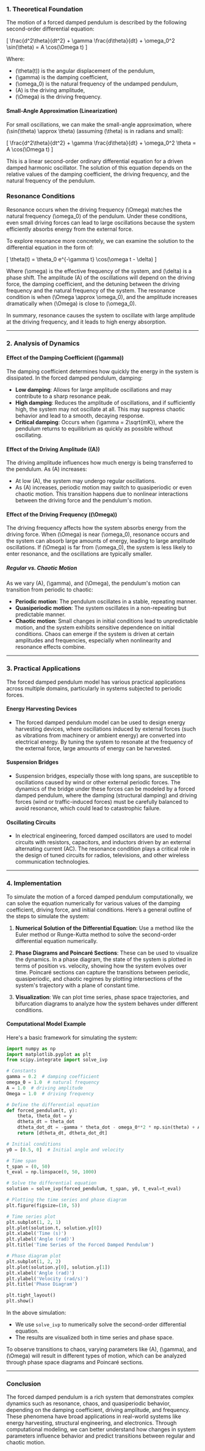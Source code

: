 ### 1. **Theoretical Foundation**

The motion of a forced damped pendulum is described by the following second-order differential equation:

\[
\frac{d^2\theta}{dt^2} + \gamma \frac{d\theta}{dt} + \omega_0^2 \sin(\theta) = A \cos(\Omega t)
\]

Where:
- \(\theta(t)\) is the angular displacement of the pendulum,
- \(\gamma\) is the damping coefficient,
- \(\omega_0\) is the natural frequency of the undamped pendulum,
- \(A\) is the driving amplitude,
- \(\Omega\) is the driving frequency.

#### **Small-Angle Approximation (Linearization)**

For small oscillations, we can make the small-angle approximation, where \(\sin(\theta) \approx \theta\) (assuming \(\theta\) is in radians and small):

\[
\frac{d^2\theta}{dt^2} + \gamma \frac{d\theta}{dt} + \omega_0^2 \theta = A \cos(\Omega t)
\]

This is a linear second-order ordinary differential equation for a driven damped harmonic oscillator. The solution of this equation depends on the relative values of the damping coefficient, the driving frequency, and the natural frequency of the pendulum.

### **Resonance Conditions**

Resonance occurs when the driving frequency \(\Omega\) matches the natural frequency \(\omega_0\) of the pendulum. Under these conditions, even small driving forces can lead to large oscillations because the system efficiently absorbs energy from the external force.

To explore resonance more concretely, we can examine the solution to the differential equation in the form of:

\[
\theta(t) = \theta_0 e^{-\gamma t} \cos(\omega t - \delta)
\]

Where \(\omega\) is the effective frequency of the system, and \(\delta\) is a phase shift. The amplitude \(A\) of the oscillations will depend on the driving force, the damping coefficient, and the detuning between the driving frequency and the natural frequency of the system. The resonance condition is when \(\Omega \approx \omega_0\), and the amplitude increases dramatically when \(\Omega\) is close to \(\omega_0\).

In summary, resonance causes the system to oscillate with large amplitude at the driving frequency, and it leads to high energy absorption.

---

### 2. **Analysis of Dynamics**

#### **Effect of the Damping Coefficient (\(\gamma\))**

The damping coefficient determines how quickly the energy in the system is dissipated. In the forced damped pendulum, damping:
- **Low damping**: Allows for large amplitude oscillations and may contribute to a sharp resonance peak.
- **High damping**: Reduces the amplitude of oscillations, and if sufficiently high, the system may not oscillate at all. This may suppress chaotic behavior and lead to a smooth, decaying response.
- **Critical damping**: Occurs when \(\gamma = 2\sqrt{mK}\), where the pendulum returns to equilibrium as quickly as possible without oscillating. 

#### **Effect of the Driving Amplitude (\(A\))**

The driving amplitude influences how much energy is being transferred to the pendulum. As \(A\) increases:
- At low \(A\), the system may undergo regular oscillations.
- As \(A\) increases, periodic motion may switch to quasiperiodic or even chaotic motion. This transition happens due to nonlinear interactions between the driving force and the pendulum's motion.

#### **Effect of the Driving Frequency (\(\Omega\))**

The driving frequency affects how the system absorbs energy from the driving force. When \(\Omega\) is near \(\omega_0\), resonance occurs and the system can absorb large amounts of energy, leading to large amplitude oscillations. If \(\Omega\) is far from \(\omega_0\), the system is less likely to enter resonance, and the oscillations are typically smaller.

##### **Regular vs. Chaotic Motion**

As we vary \(A\), \(\gamma\), and \(\Omega\), the pendulum's motion can transition from periodic to chaotic:
- **Periodic motion**: The pendulum oscillates in a stable, repeating manner.
- **Quasiperiodic motion**: The system oscillates in a non-repeating but predictable manner.
- **Chaotic motion**: Small changes in initial conditions lead to unpredictable motion, and the system exhibits sensitive dependence on initial conditions. Chaos can emerge if the system is driven at certain amplitudes and frequencies, especially when nonlinearity and resonance effects combine.

---

### 3. **Practical Applications**

The forced damped pendulum model has various practical applications across multiple domains, particularly in systems subjected to periodic forces.

#### **Energy Harvesting Devices**
- The forced damped pendulum model can be used to design energy harvesting devices, where oscillations induced by external forces (such as vibrations from machinery or ambient energy) are converted into electrical energy. By tuning the system to resonate at the frequency of the external force, large amounts of energy can be harvested.

#### **Suspension Bridges**
- Suspension bridges, especially those with long spans, are susceptible to oscillations caused by wind or other external periodic forces. The dynamics of the bridge under these forces can be modeled by a forced damped pendulum, where the damping (structural damping) and driving forces (wind or traffic-induced forces) must be carefully balanced to avoid resonance, which could lead to catastrophic failure.

#### **Oscillating Circuits**
- In electrical engineering, forced damped oscillators are used to model circuits with resistors, capacitors, and inductors driven by an external alternating current (AC). The resonance condition plays a critical role in the design of tuned circuits for radios, televisions, and other wireless communication technologies.

---

### 4. **Implementation**

To simulate the motion of a forced damped pendulum computationally, we can solve the equation numerically for various values of the damping coefficient, driving force, and initial conditions. Here’s a general outline of the steps to simulate the system:

1. **Numerical Solution of the Differential Equation**: Use a method like the Euler method or Runge-Kutta method to solve the second-order differential equation numerically.
  
2. **Phase Diagrams and Poincaré Sections**: These can be used to visualize the dynamics. In a phase diagram, the state of the system is plotted in terms of position vs. velocity, showing how the system evolves over time. Poincaré sections can capture the transitions between periodic, quasiperiodic, and chaotic regimes by plotting intersections of the system's trajectory with a plane of constant time.

3. **Visualization**: We can plot time series, phase space trajectories, and bifurcation diagrams to analyze how the system behaves under different conditions.

#### **Computational Model Example**

Here's a basic framework for simulating the system:

```python
import numpy as np
import matplotlib.pyplot as plt
from scipy.integrate import solve_ivp

# Constants
gamma = 0.2  # damping coefficient
omega_0 = 1.0  # natural frequency
A = 1.0  # driving amplitude
Omega = 1.0  # driving frequency

# Define the differential equation
def forced_pendulum(t, y):
    theta, theta_dot = y
    dtheta_dt = theta_dot
    dtheta_dot_dt = -gamma * theta_dot - omega_0**2 * np.sin(theta) + A * np.cos(Omega * t)
    return [dtheta_dt, dtheta_dot_dt]

# Initial conditions
y0 = [0.5, 0]  # Initial angle and velocity

# Time span
t_span = (0, 50)
t_eval = np.linspace(0, 50, 1000)

# Solve the differential equation
solution = solve_ivp(forced_pendulum, t_span, y0, t_eval=t_eval)

# Plotting the time series and phase diagram
plt.figure(figsize=(10, 5))

# Time series plot
plt.subplot(1, 2, 1)
plt.plot(solution.t, solution.y[0])
plt.xlabel('Time (s)')
plt.ylabel('Angle (rad)')
plt.title('Time Series of the Forced Damped Pendulum')

# Phase diagram plot
plt.subplot(1, 2, 2)
plt.plot(solution.y[0], solution.y[1])
plt.xlabel('Angle (rad)')
plt.ylabel('Velocity (rad/s)')
plt.title('Phase Diagram')

plt.tight_layout()
plt.show()
```

In the above simulation:
- We use `solve_ivp` to numerically solve the second-order differential equation.
- The results are visualized both in time series and phase space.
  
To observe transitions to chaos, varying parameters like \(A\), \(\gamma\), and \(\Omega\) will result in different types of motion, which can be analyzed through phase space diagrams and Poincaré sections.

---

### Conclusion

The forced damped pendulum is a rich system that demonstrates complex dynamics such as resonance, chaos, and quasiperiodic behavior, depending on the damping coefficient, driving amplitude, and frequency. These phenomena have broad applications in real-world systems like energy harvesting, structural engineering, and electronics. Through computational modeling, we can better understand how changes in system parameters influence behavior and predict transitions between regular and chaotic motion.



